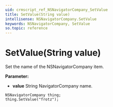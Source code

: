 ```yaml
---
uid: crmscript_ref_NSNavigatorCompany_SetValue
title: SetValue(String value)
intellisense: NSNavigatorCompany.SetValue
keywords: NSNavigatorCompany, SetValue
so.topic: reference
---
```


# SetValue(String value)

Set the name of the NSNavigatorCompany item.

**Parameter:** 
* **value** String NavigatorCompany name.

```crmscript
NSNavigatorCompany thing;
thing.SetValue("frotz");
```

